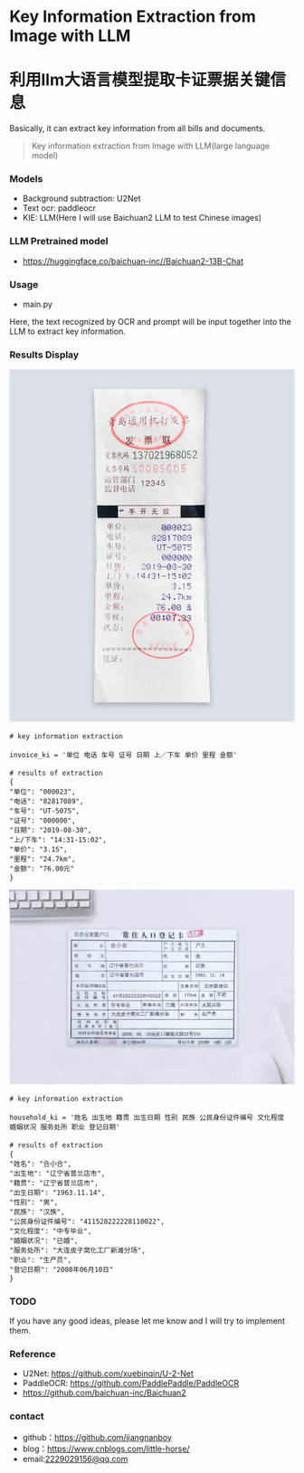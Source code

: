 # Key Information Extraction from Image with LLM
# 利用llm大语言模型提取卡证票据关键信息
Basically, it can extract key information from all bills and documents.

> Key information extraction from Image with LLM(large language model)

### Models

- Background subtraction: U2Net
- Text ocr: paddleocr
- KIE: LLM(Here I will use Baichuan2 LLM to test Chinese images)

### LLM Pretrained model

- https://huggingface.co/baichuan-inc//Baichuan2-13B-Chat

### Usage

- main.py

Here, the text recognized by OCR and prompt will be input together into the LLM to extract key information.

### Results Display

![image](./test_img/1.jpg)

```
# key information extraction

invoice_ki = '单位 电话 车号 证号 日期 上／下车 单价 里程 金额'

# results of extraction
{
"单位": "000023",
"电话": "82817089",
"车号": "UT-5075",
"证号": "000000",
"日期": "2019-08-30",
"上/下车": "14:31-15:02",
"单价": "3.15",
"里程": "24.7km",
"金额": "76.00元"
}
```

![image](./test_img/2.jpg)

```
# key information extraction

household_ki = '姓名 出生地 籍贯 出生日期 性别 民族 公民身份证件编号 文化程度 婚姻状况 服务处所 职业 登记日期'
   
# results of extraction
{
"姓名": "合小合",
"出生地": "辽宁省普兰店市",
"籍贯": "辽宁省普兰店市",
"出生日期": "1963.11.14",
"性别": "男",
"民族": "汉族",
"公民身份证件编号": "411528222228110022",
"文化程度": "中专毕业",
"婚姻状况": "已婚",
"服务处所": "大连皮子窝化工厂新滩分场",
"职业": "生产员",
"登记日期": "2008年06月10日"
}

```
### TODO

If you have any good ideas, please let me know and I will try to implement them.

### Reference

- U2Net: https://github.com/xuebinqin/U-2-Net
- PaddleOCR: https://github.com/PaddlePaddle/PaddleOCR
- https://github.com/baichuan-inc/Baichuan2

### contact

- github：https://github.com/jiangnanboy
- blog：https://www.cnblogs.com/little-horse/
- email:2229029156@qq.com
